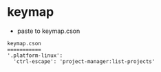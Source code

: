 # keymap

* paste to keymap.cson

```
keymap.cson
===========
'.platform-linux':
  'ctrl-escape': 'project-manager:list-projects'
```
